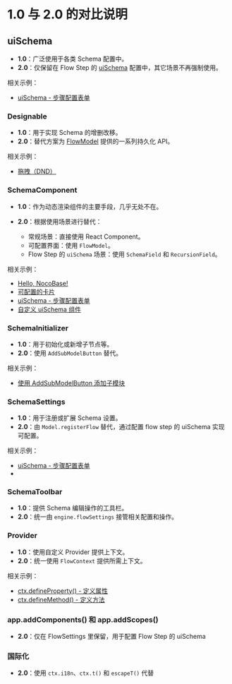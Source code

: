 
# 1.0 与 2.0 的对比说明

## uiSchema

* **1.0**：广泛使用于各类 Schema 配置中。
* **2.0**：仅保留在 Flow Step 的 [uiSchema](/examples/flow-definition/ui-schema-basic) 配置中，其它场景不再强制使用。

相关示例：

- [uiSchema - 步骤配置表单](/examples/flow-definition/ui-schema-basic)

### Designable

* **1.0**：用于实现 Schema 的增删改移。
* **2.0**：替代方案为 [FlowModel](/examples/flow-models/dnd) 提供的一系列持久化 API。

相关示例：

- [拖拽（DND）](/examples/flow-models/dnd)

### SchemaComponent

* **1.0**：作为动态渲染组件的主要手段，几乎无处不在。
* **2.0**：根据使用场景进行替代：

  * 常规场景：直接使用 React Component。
  * 可配置界面：使用 `FlowModel`。
  * Flow Step 的 `uiSchema` 场景：使用 `SchemaField` 和 `RecursionField`。

相关示例：

- [Hello, NocoBase!](/examples/flow-models/hello-world)
- [可配置的卡片](/examples/flow-models/my-card)
- [uiSchema - 步骤配置表单](/examples/flow-definition/ui-schema-basic)
- [自定义 uiSchema 组件](/examples/flow-definition/ui-schema-custom-component)

### SchemaInitializer

* **1.0**：用于初始化或新增子节点等。
* **2.0**：使用 `AddSubModelButton` 替代。

相关示例：

- [使用 AddSubModelButton 添加子模块](/examples/flow-models/sub-model)

### SchemaSettings

* **1.0**：用于注册或扩展 Schema 设置。
* **2.0**：由 `Model.registerFlow` 替代，通过配置 flow step 的 uiSchema 实现可配置。

相关示例：

- [uiSchema - 步骤配置表单](/examples/flow-definition/ui-schema-basic)
- []()

### SchemaToolbar

* **1.0**：提供 Schema 编辑操作的工具栏。
* **2.0**：统一由 `engine.flowSettings` 接管相关配置和操作。

### Provider

* **1.0**：使用自定义 Provider 提供上下文。
* **2.0**：统一使用 `FlowContext` 提供所需上下文。

相关示例：

- [ctx.defineProperty() - 定义属性](/examples/flow-context/define-property)
- [ctx.defineMethod() - 定义方法](/examples/flow-context/define-method)

### app.addComponents() 和 app.addScopes() 

* **2.0**：仅在 FlowSettings 里保留，用于配置 Flow Step 的 uiSchema

### 国际化

* **2.0**：使用 `ctx.i18n`、`ctx.t()` 和 `escapeT()` 代替